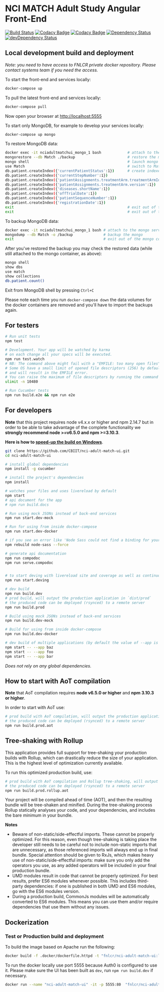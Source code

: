 # NCI MATCH Adult Study Angular Front-End

[![Build Status](https://travis-ci.org/CBIIT/nci-adult-match-ui.svg?branch=master)](https://travis-ci.org/CBIIT/nci-adult-match-ui)
[![Codacy Badge](https://api.codacy.com/project/badge/Grade/d0059ed74fc241c3adc2da283aa0b7a9)](https://www.codacy.com/app/matchbox/nci-adult-match-ui?utm_source=github.com&amp;utm_medium=referral&amp;utm_content=CBIIT/nci-adult-match-ui&amp;utm_campaign=Badge_Grade)
[![Codacy Badge](https://api.codacy.com/project/badge/Coverage/d0059ed74fc241c3adc2da283aa0b7a9)](https://www.codacy.com/app/matchbox/nci-adult-match-ui?utm_source=github.com&utm_medium=referral&utm_content=CBIIT/nci-adult-match-ui&utm_campaign=Badge_Coverage)
[![Dependency Status](https://david-dm.org/CBIIT/nci-adult-match-ui.svg)](https://david-dm.org/CBIIT/nci-adult-match-ui)
[![devDependency Status](https://david-dm.org/CBIIT/nci-adult-match-ui/dev-status.svg)](https://david-dm.org/CBIIT/nci-adult-match-ui?type=dev)

## Local development build and deployment

*Note: you need to have access to FNLCR private docker repository. Please contact systems team if you need the access.*

To start the front-end and services locally:

```bash
docker-compose up
```

To pull the latest front-end and services locally:

```bash
docker-compose pull
```

Now open your browser at [http://localhost:5555](http://localhost:5555)

To start only MongoDB, for example to develop your services locally:

```bash
docker-compose up mongo
```

To restore MongoDB data:

```bash
docker exec -it nciadultmatchui_mongo_1 bash            # attach to the mongo service of your docker-compose
mongorestore --db Match ./backup                        # restore the mongo dump
mongo shell                                             # launch mongo shell
use Match                                               # switch to Match database
db.patient.createIndex({'currentPatientStatus':1})      # create indexes
db.patient.createIndex({'currentStepNumber':1})
db.patient.createIndex({'patientAssignments.treatmentArm.treatmentArmId':1})
db.patient.createIndex({'patientAssignments.treatmentArm.version':1})
db.patient.createIndex({'diseases.shortName':1})
db.patient.createIndex({'offTrialDate':1})
db.patient.createIndex({'patientSequenceNumber':1})
db.patient.createIndex({'registrationDate':1})
exit                                                    # exit out of the mongo shell
exit                                                    # exit out of the mongo container into your terminal
```

To backup MongoDB data:

```bash
docker exec -it nciadultmatchui_mongo_1 bash # attach to the mongo service of your docker-compose
mongodump --db Match -o /backup              # backup the mongo
exit                                         # exit out of the mongo container into your terminal
```

After you've restored the backup you may check the restored data (while still attached to the mongo container, as above):

```bash
mongo shell
show dbs
use match
show collections
db.patient.count()
```

Exit from MongoDB shell by pressing `Ctrl+C`

Please note each time you run `docker-compose down` the data volumes for the docker containers are removed and you'll have to import the backups again.

## For testers

```bash
# Run unit tests
npm test

# Development. Your app will be watched by karma
# on each change all your specs will be executed.
npm run test.watch
# NB: The command above might fail with a "EMFILE: too many open files" error.
# Some OS have a small limit of opened file descriptors (256) by default
# and will result in the EMFILE error.
# You can raise the maximum of file descriptors by running the command below:
ulimit -n 10480

# Run Cucumber tests
npm run build.e2e && npm run e2e
```

## For developers

**Note** that this project requires node v4.x.x or higher and npm 2.14.7 but in order to be able to take advantage of the complete functionality we **strongly recommend node >=v6.5.0 and npm >=3.10.3**.

**Here is how to [speed-up the build on Windows](https://github.com/mgechev/angular-seed/wiki/Speed-up-the-build-on-Windows)**.

```bash
git clone https://github.com/CBIIT/nci-adult-match-ui.git
cd nci-adult-match-ui

# install global dependencies
npm install -g cucumber

# install the project's dependencies
npm install

# watches your files and uses livereload by default
npm start
# api document for the app
# npm run build.docs

# Run using mock JSONs instead of back-end services
npm run start.dev-mock

# Run for using from inside docker-compose
npm run start.dev-docker

# if you see an error like 'Node Sass could not find a binding for your current environment'
npm rebuild node-sass --force

# generate api documentation
npm run compodoc
npm run serve.compodoc


# to start deving with livereload site and coverage as well as continuous testing
npm run start.deving

# dev build
npm run build.dev
# prod build, will output the production application in `dist/prod`
# the produced code can be deployed (rsynced) to a remote server
npm run build.prod

# Build using mock JSONs instead of back-end services
npm run build.dev-mock

# Build for using from inside docker-compose
npm run build.dev-docker

# dev build of multiple applications (by default the value of --app is "app")
npm start -- --app baz
npm start -- --app foo
npm start -- --app bar
```
_Does not rely on any global dependencies._

## How to start with AoT compilation

**Note** that AoT compilation requires **node v6.5.0 or higher** and **npm 3.10.3 or higher**.

In order to start with AoT use:

```bash
# prod build with AoT compilation, will output the production application in `dist/prod`
# the produced code can be deployed (rsynced) to a remote server
npm run build.prod.aot
```

## Tree-shaking with Rollup

This application provides full support for tree-shaking your production builds with Rollup, which can drastically reduce the size of your application. This is the highest level of optimization currently available.

To run this optimized production build, use: 

```bash
# prod build with AoT compilation and Rollup tree-shaking, will output the production application in `dist/prod`
# the produced code can be deployed (rsynced) to a remote server
npm run build.prod.rollup.aot
```

Your project will be compiled ahead of time (AOT), and then the resulting bundle will be tree-shaken and minified. During the tree-shaking process Rollup statically analyses your code, and your dependencies, and includes the bare minimum in your bundle.

**Notes** 
- Beware of non-static/side-effectful imports. These cannot be properly optimized. For this reason, even though tree-shaking is taking place the developer still needs to be careful not to include non-static imports that are unnecessary, as those referenced imports will always end up in final bundle. Special attention should be given to RxJs, which makes heavy use of non-static/side-effectful imports: make sure you only add the operators you use, as any added operators will be included in your final production bundle.
- UMD modules result in code that cannot be properly optimized. For best results, prefer ES6 modules whenever possible. This includes third-party dependencies: if one is published in both UMD and ES6 modules, go with the ES6 modules version.
- During a production build, CommonJs modules will be automatically converted to ES6 modules. This means you can use them and/or require dependencies that use them without any issues.

## Dockerization

### Test or Production build and deployment

To build the image based on Apache run the following:

```bash
docker build -f .docker/dockerfile.httpd -t "fnlcr/nci-adult-match-ui:latest" .
```

To run the docker locally use port 5555 because Auth0 is configured to use it. Please make sure the UI has been built as `dev`, run `npm run build.dev` if necessary.

```bash
docker run --name "nci-adult-match-ui" -it -p 5555:80  "fnlcr/nci-adult-match-ui:latest"
```
